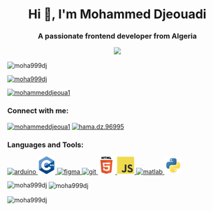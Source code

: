 <h1 align="center">Hi 👋, I'm Mohammed Djeouadi</h1>
<h3 align="center">A passionate frontend developer from Algeria</h3>

<div id="header" align="center">
  <img src="https://media.giphy.com/media/gjrYDwbjnK8x36xZIO/giphy.gif" width="300"/>
</div>

<p align="left"> <img src="https://komarev.com/ghpvc/?username=moha999dj&label=Profile%20views&color=0e75b6&style=flat" alt="moha999dj" /> </p>

<p align="left"> <a href="https://github.com/ryo-ma/github-profile-trophy"><img src="https://github-profile-trophy.vercel.app/?username=moha999dj" alt="moha999dj" /></a> </p>

<p align="left"> <a href="https://twitter.com/mohammeddjeoua1" target="blank"><img src="https://img.shields.io/twitter/follow/mohammeddjeoua1?logo=twitter&style=for-the-badge" alt="mohammeddjeoua1" /></a> </p>

<h3 align="left">Connect with me:</h3>
<p align="left">
<a href="https://twitter.com/mohammeddjeoua1" target="blank"><img align="center" src="https://raw.githubusercontent.com/rahuldkjain/github-profile-readme-generator/master/src/images/icons/Social/twitter.svg" alt="mohammeddjeoua1" height="30" width="40" /></a>
<a href="https://fb.com/hama.dz.96995" target="blank"><img align="center" src="https://raw.githubusercontent.com/rahuldkjain/github-profile-readme-generator/master/src/images/icons/Social/facebook.svg" alt="hama.dz.96995" height="30" width="40" /></a>
</p>

<h3 align="left">Languages and Tools:</h3>
<p align="left"> <a href="https://www.arduino.cc/" target="_blank" rel="noreferrer"> <img src="https://cdn.worldvectorlogo.com/logos/arduino-1.svg" alt="arduino" width="40" height="40"/> </a> <a href="https://www.w3schools.com/cpp/" target="_blank" rel="noreferrer"> <img src="https://raw.githubusercontent.com/devicons/devicon/master/icons/cplusplus/cplusplus-original.svg" alt="cplusplus" width="40" height="40"/> </a> <a href="https://www.figma.com/" target="_blank" rel="noreferrer"> <img src="https://www.vectorlogo.zone/logos/figma/figma-icon.svg" alt="figma" width="40" height="40"/> </a> <a href="https://git-scm.com/" target="_blank" rel="noreferrer"> <img src="https://www.vectorlogo.zone/logos/git-scm/git-scm-icon.svg" alt="git" width="40" height="40"/> </a> <a href="https://www.w3.org/html/" target="_blank" rel="noreferrer"> <img src="https://raw.githubusercontent.com/devicons/devicon/master/icons/html5/html5-original-wordmark.svg" alt="html5" width="40" height="40"/> </a> <a href="https://developer.mozilla.org/en-US/docs/Web/JavaScript" target="_blank" rel="noreferrer"> <img src="https://raw.githubusercontent.com/devicons/devicon/master/icons/javascript/javascript-original.svg" alt="javascript" width="40" height="40"/> </a> <a href="https://www.mathworks.com/" target="_blank" rel="noreferrer"> <img src="https://upload.wikimedia.org/wikipedia/commons/2/21/Matlab_Logo.png" alt="matlab" width="40" height="40"/> </a> <a href="https://www.python.org" target="_blank" rel="noreferrer"> <img src="https://raw.githubusercontent.com/devicons/devicon/master/icons/python/python-original.svg" alt="python" width="40" height="40"/> </a> </p>

<p><img align="left" src="https://github-readme-stats.vercel.app/api/top-langs?username=moha999dj&show_icons=true&locale=en&layout=compact" alt="moha999dj" /></p>

<p>&nbsp;<img align="center" src="https://github-readme-stats.vercel.app/api?username=moha999dj&show_icons=true&locale=en" alt="moha999dj" /></p>

<p><img align="center" src="https://github-readme-streak-stats.herokuapp.com/?user=moha999dj&" alt="moha999dj" /></p>
